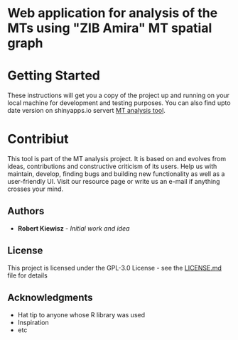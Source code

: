 # Web application for analysis of the MTs using "ZIB Amira" MT spatial graph

# Getting Started
These instructions will get you a copy of the project up and running on your local machine for development and testing purposes. You can also find upto date version on shinyapps.io servert 
[MT analysis tool](https://kiewisz.shinyapps.io/MT_length_distribtion/).

# Contribiut 
This tool is part of the MT analysis project. It is based on and evolves from ideas, contributions and constructive criticism of its users. Help us with maintain, develop, finding bugs and building new functionality as well as a user-friendly UI. Visit our resource page or write us an e-mail if anything crosses your mind.

## Authors

* **Robert Kiewisz** - *Initial work and idea*

## License

This project is licensed under the GPL-3.0 License - see the [LICENSE.md](LICENSE.md) file for details

## Acknowledgments

* Hat tip to anyone whose R library was used
* Inspiration
* etc
